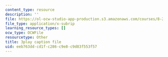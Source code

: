 ```yaml
---
content_type: resource
description: ''
file: https://ol-ocw-studio-app-production.s3.amazonaws.com/courses/8-286-the-early-universe-fall-2013/eeb763ddcd1fc286c9e8c9d83f553f57_moyD_yeviMY.srt
file_type: application/x-subrip
learning_resource_types: []
ocw_type: OCWFile
resourcetype: Other
title: 3play caption file
uid: eeb763dd-cd1f-c286-c9e8-c9d83f553f57
---
```

